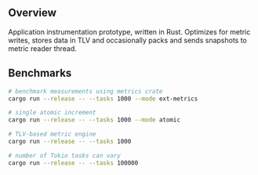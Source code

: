 ## Overview

Application instrumentation prototype, written in Rust. Optimizes for metric writes, stores data in TLV and occasionally
packs and sends snapshots to metric reader thread. 

## Benchmarks

```bash
# benchmark measurements using metrics crate
cargo run --release -- --tasks 1000 --mode ext-metrics

# single atomic increment
cargo run --release -- --tasks 1000 --mode atomic

# TLV-based metric engine
cargo run --release -- --tasks 1000 

# number of Tokio tasks can vary
cargo run --release -- --tasks 100000 
```